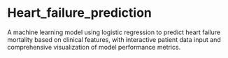 # Heart_failure_prediction
A machine learning model using logistic regression to predict heart failure mortality based on clinical features, with interactive patient data input and comprehensive visualization of model performance metrics.


